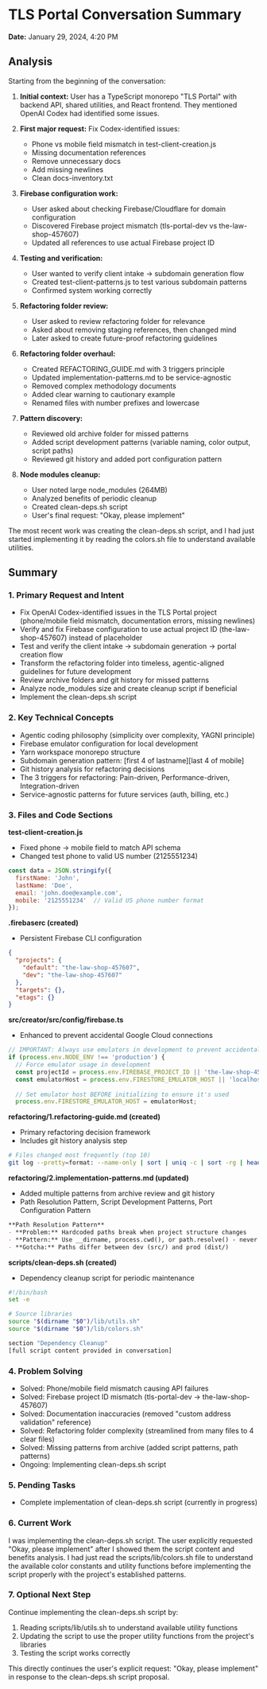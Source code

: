 # TLS Portal Conversation Summary
**Date:** January 29, 2024, 4:20 PM

## Analysis

Starting from the beginning of the conversation:

1. **Initial context:** User has a TypeScript monorepo "TLS Portal" with backend API, shared utilities, and React frontend. They mentioned OpenAI Codex had identified some issues.

2. **First major request:** Fix Codex-identified issues:
   - Phone vs mobile field mismatch in test-client-creation.js
   - Missing documentation references
   - Remove unnecessary docs
   - Add missing newlines
   - Clean docs-inventory.txt

3. **Firebase configuration work:**
   - User asked about checking Firebase/Cloudflare for domain configuration
   - Discovered Firebase project mismatch (tls-portal-dev vs the-law-shop-457607)
   - Updated all references to use actual Firebase project ID

4. **Testing and verification:**
   - User wanted to verify client intake → subdomain generation flow
   - Created test-client-patterns.js to test various subdomain patterns
   - Confirmed system working correctly

5. **Refactoring folder review:**
   - User asked to review refactoring folder for relevance
   - Asked about removing staging references, then changed mind
   - Later asked to create future-proof refactoring guidelines

6. **Refactoring folder overhaul:**
   - Created REFACTORING_GUIDE.md with 3 triggers principle
   - Updated implementation-patterns.md to be service-agnostic
   - Removed complex methodology documents
   - Added clear warning to cautionary example
   - Renamed files with number prefixes and lowercase

7. **Pattern discovery:**
   - Reviewed old archive folder for missed patterns
   - Added script development patterns (variable naming, color output, script paths)
   - Reviewed git history and added port configuration pattern

8. **Node modules cleanup:**
   - User noted large node_modules (264MB)
   - Analyzed benefits of periodic cleanup
   - Created clean-deps.sh script
   - User's final request: "Okay, please implement"

The most recent work was creating the clean-deps.sh script, and I had just started implementing it by reading the colors.sh file to understand available utilities.

## Summary

### 1. Primary Request and Intent
- Fix OpenAI Codex-identified issues in the TLS Portal project (phone/mobile field mismatch, documentation errors, missing newlines)
- Verify and fix Firebase configuration to use actual project ID (the-law-shop-457607) instead of placeholder
- Test and verify the client intake → subdomain generation → portal creation flow
- Transform the refactoring folder into timeless, agentic-aligned guidelines for future development
- Review archive folders and git history for missed patterns
- Analyze node_modules size and create cleanup script if beneficial
- Implement the clean-deps.sh script

### 2. Key Technical Concepts
- Agentic coding philosophy (simplicity over complexity, YAGNI principle)
- Firebase emulator configuration for local development
- Yarn workspace monorepo structure
- Subdomain generation pattern: [first 4 of lastname][last 4 of mobile]
- Git history analysis for refactoring decisions
- The 3 triggers for refactoring: Pain-driven, Performance-driven, Integration-driven
- Service-agnostic patterns for future services (auth, billing, etc.)

### 3. Files and Code Sections

**test-client-creation.js**
- Fixed phone → mobile field to match API schema
- Changed test phone to valid US number (2125551234)
```javascript
const data = JSON.stringify({
  firstName: 'John',
  lastName: 'Doe',
  email: 'john.doe@example.com',
  mobile: '2125551234'  // Valid US phone number format
});
```

**.firebaserc (created)**
- Persistent Firebase CLI configuration
```json
{
  "projects": {
    "default": "the-law-shop-457607",
    "dev": "the-law-shop-457607"
  },
  "targets": {},
  "etags": {}
}
```

**src/creator/src/config/firebase.ts**
- Enhanced to prevent accidental Google Cloud connections
```typescript
// IMPORTANT: Always use emulators in development to prevent accidental Google Cloud connections
if (process.env.NODE_ENV !== 'production') {
  // Force emulator usage in development
  const projectId = process.env.FIREBASE_PROJECT_ID || 'the-law-shop-457607';
  const emulatorHost = process.env.FIRESTORE_EMULATOR_HOST || 'localhost:8080';
  
  // Set emulator host BEFORE initializing to ensure it's used
  process.env.FIRESTORE_EMULATOR_HOST = emulatorHost;
```

**refactoring/1.refactoring-guide.md (created)**
- Primary refactoring decision framework
- Includes git history analysis step
```bash
# Files changed most frequently (top 10)
git log --pretty=format: --name-only | sort | uniq -c | sort -rg | head -10
```

**refactoring/2.implementation-patterns.md (updated)**
- Added multiple patterns from archive review and git history
- Path Resolution Pattern, Script Development Patterns, Port Configuration Pattern
```markdown
**Path Resolution Pattern**
- **Problem:** Hardcoded paths break when project structure changes
- **Pattern:** Use __dirname, process.cwd(), or path.resolve() - never hardcode
- **Gotcha:** Paths differ between dev (src/) and prod (dist/)
```

**scripts/clean-deps.sh (created)**
- Dependency cleanup script for periodic maintenance
```bash
#!/bin/bash
set -e

# Source libraries
source "$(dirname "$0")/lib/utils.sh"
source "$(dirname "$0")/lib/colors.sh"

section "Dependency Cleanup"
[full script content provided in conversation]
```

### 4. Problem Solving
- Solved: Phone/mobile field mismatch causing API failures
- Solved: Firebase project ID mismatch (tls-portal-dev → the-law-shop-457607)
- Solved: Documentation inaccuracies (removed "custom address validation" reference)
- Solved: Refactoring folder complexity (streamlined from many files to 4 clear files)
- Solved: Missing patterns from archive (added script patterns, path patterns)
- Ongoing: Implementing clean-deps.sh script

### 5. Pending Tasks
- Complete implementation of clean-deps.sh script (currently in progress)

### 6. Current Work
I was implementing the clean-deps.sh script. The user explicitly requested "Okay, please implement" after I showed them the script content and benefits analysis. I had just read the scripts/lib/colors.sh file to understand the available color constants and utility functions before implementing the script properly with the project's established patterns.

### 7. Optional Next Step
Continue implementing the clean-deps.sh script by:
1. Reading scripts/lib/utils.sh to understand available utility functions
2. Updating the script to use the proper utility functions from the project's libraries
3. Testing the script works correctly

This directly continues the user's explicit request: "Okay, please implement" in response to the clean-deps.sh script proposal.